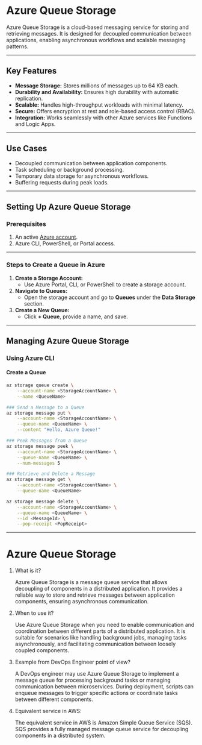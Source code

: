 # Azure Queue Storage

Azure Queue Storage is a cloud-based messaging service for storing and retrieving messages. It is designed for decoupled communication between applications, enabling asynchronous workflows and scalable messaging patterns.

---

## Key Features
- **Message Storage:** Stores millions of messages up to 64 KB each.
- **Durability and Availability:** Ensures high durability with automatic replication.
- **Scalable:** Handles high-throughput workloads with minimal latency.
- **Secure:** Offers encryption at rest and role-based access control (RBAC).
- **Integration:** Works seamlessly with other Azure services like Functions and Logic Apps.

---

## Use Cases
- Decoupled communication between application components.
- Task scheduling or background processing.
- Temporary data storage for asynchronous workflows.
- Buffering requests during peak loads.

---

## Setting Up Azure Queue Storage

### Prerequisites
1. An active [Azure account](https://azure.microsoft.com/).
2. Azure CLI, PowerShell, or Portal access.

---

### Steps to Create a Queue in Azure

1. **Create a Storage Account:**
   - Use Azure Portal, CLI, or PowerShell to create a storage account.
2. **Navigate to Queues:**
   - Open the storage account and go to **Queues** under the **Data Storage** section.
3. **Create a New Queue:**
   - Click **+ Queue**, provide a name, and save.

---

## Managing Azure Queue Storage

### Using Azure CLI

#### Create a Queue
```bash
az storage queue create \
    --account-name <StorageAccountName> \
    --name <QueueName>
```
```bash
### Send a Message to a Queue
az storage message put \
    --account-name <StorageAccountName> \
    --queue-name <QueueName> \
    --content "Hello, Azure Queue!"
```
```bash
### Peek Messages from a Queue
az storage message peek \
    --account-name <StorageAccountName> \
    --queue-name <QueueName> \
    --num-messages 5
```
```bash
### Retrieve and Delete a Message
az storage message get \
    --account-name <StorageAccountName> \
    --queue-name <QueueName>

az storage message delete \
    --account-name <StorageAccountName> \
    --queue-name <QueueName> \
    --id <MessageId> \
    --pop-receipt <PopReceipt>
```
---
# Azure Queue Storage

1. What is it?

    Azure Queue Storage is a message queue service that allows decoupling of components in a distributed application.
    It provides a reliable way to store and retrieve messages between application components, ensuring asynchronous communication.

2. When to use it?

    Use Azure Queue Storage when you need to enable communication and coordination between different parts of a distributed application.
    It is suitable for scenarios like handling background jobs, managing tasks asynchronously, and facilitating communication between loosely coupled components.

3. Example from DevOps Engineer point of view?

    A DevOps engineer may use Azure Queue Storage to implement a message queue for processing background tasks or managing communication between microservices.
    During deployment, scripts can enqueue messages to trigger specific actions or coordinate tasks between different components.

4. Equivalent service in AWS:

    The equivalent service in AWS is Amazon Simple Queue Service (SQS). SQS provides a fully managed message queue service for decoupling components in a distributed system.